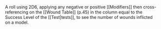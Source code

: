 A roll using 2D6, applying any negative or positive [[Modifiers]] then cross-referencing on the [[Wound Table]] (p.45) in the column equal to the Success Level of the [[Test|tests]], to see the number of wounds inflicted on a model.